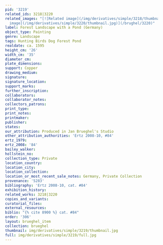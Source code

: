 ```yaml
---
pid: '3219'
related_ids: 3218|3220
related_images: "[![Related image](/img/derivatives/simple/3218/thumbnail.jpg)](/brughel/3218)|[![Related
  image](/img/derivatives/simple/3220/thumbnail.jpg)](/brughel/3220)"
label: Forest Landscape with a Pond (Germany)
object_type: Painting
genre: Landscape
tags: Hunting Birds Dog Forest Pond
realdate: ca. 1595
height_cm: '26'
width_cm: '35'
diameter_cm: 
plate_dimensions: 
support: Copper
drawing_medium: 
signature: 
signature_location: 
support_marks: 
further_inscription: 
collaborators: 
collaborator_notes: 
collectors_patrons: 
print_type: 
print_notes: 
printmaker: 
publisher: 
states: 
our_attribution: Produced in Jan Brueghel's Studio
other_attribution_authorities: 'Ertz 2008-10, #84'
ertz_1979: 
ertz_2008: '84'
bailey_walker: 
hollstein_no: 
collection_type: Private
location_country: 
location_city: 
location_collection: 
location_or_most_recent_sale_notes: Germany, Private Collection
provenance: '5283'
bibliography: 'Ertz 2008-10, cat. #84'
exhibition_history: 
related_works: 3218|3220
copies_and_variants: 
curatorial_files: 
external_resources: 
biblio: "{% cite 8900 %} cat. #84"
order: '306'
layout: brueghel_item
collection: brueghel
thumbnail: img/derivatives/simple/3219/thumbnail.jpg
full: img/derivatives/simple/3219/full.jpg
---
```

